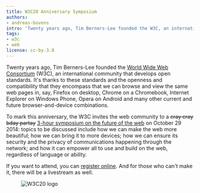 ```yaml
---
title: W3C20 Anniversary Symposium
authors:
- andreas-bovens
intro: 'Twenty years ago, Tim Berners-Lee founded the W3C, an international community that develops open standards. To mark this anniversary, W3C invites the web community to W3C20, a 3-hour symposium on the future of the web.'
tags:
- w3c
- web
license: cc-by-3.0
---
```

Twenty years ago, Tim Berners-Lee founded the [World Wide Web Consortium](http://www.w3.org/) (W3C), an international community that develops open standards. It's thanks to these standards and the openness and compatibility that they encompass that we can browse and view the same web pages in, say, Firefox on desktop, Chrome on a Chromebook, Internet Explorer on Windows Phone, Opera on Android and many other current and future browser-and-device combinations.

To mark this anniversary, the W3C invites the web community to a <del>cray cray bday partay</del> [3-hour symposium on the future of the web](http://www.w3.org/20/) on October 29 2014: topics to be discussed include how we can make the web more beautiful; how we can bring it to more devices; how we can ensure its security and the privacy of communications happening through the network; and how it can empower all to use and build on the web, regardless of language or ability.

If you want to attend, you can [register online](http://www.w3.org/20/). And for those who can't make it, there will be a livestream as well.

<figure class="figure">
	<img src="{{ page.id }}/w3c20-logo.svg" alt="W3C20 logo" class="figure__media">
</figure>
